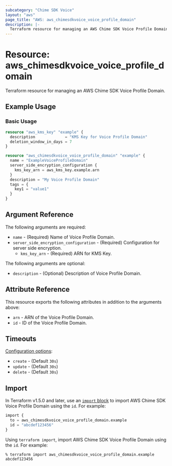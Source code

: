 ```yaml
---
subcategory: "Chime SDK Voice"
layout: "aws"
page_title: "AWS: aws_chimesdkvoice_voice_profile_domain"
description: |-
  Terraform resource for managing an AWS Chime SDK Voice Profile Domain.
---
```


# Resource: aws_chimesdkvoice_voice_profile_domain

Terraform resource for managing an AWS Chime SDK Voice Profile Domain.

## Example Usage

### Basic Usage

```terraform
resource "aws_kms_key" "example" {
  description             = "KMS Key for Voice Profile Domain"
  deletion_window_in_days = 7
}

resource "aws_chimesdkvoice_voice_profile_domain" "example" {
  name = "ExampleVoiceProfileDomain"
  server_side_encryption_configuration {
    kms_key_arn = aws_kms_key.example.arn
  }
  description = "My Voice Profile Domain"
  tags = {
    key1 = "value1"
  }
}
```

## Argument Reference

The following arguments are required:

* `name` - (Required) Name of Voice Profile Domain.
* `server_side_encryption_configuration` - (Required) Configuration for server side encryption.
    * `kms_key_arn` - (Required) ARN for KMS Key.

The following arguments are optional:

* `description` - (Optional) Description of Voice Profile Domain.

## Attribute Reference

This resource exports the following attributes in addition to the arguments above:

* `arn` - ARN of the Voice Profile Domain.
* `id` - ID of the Voice Profile Domain.

## Timeouts

[Configuration options](https://developer.hashicorp.com/terraform/language/resources/syntax#operation-timeouts):

* `create` - (Default `30s`)
* `update` - (Default `30s`)
* `delete` - (Default `30s`)

## Import

In Terraform v1.5.0 and later, use an [`import` block](https://developer.hashicorp.com/terraform/language/import) to import AWS Chime SDK Voice Profile Domain using the `id`. For example:

```terraform
import {
  to = aws_chimesdkvoice_voice_profile_domain.example
  id = "abcdef123456"
}
```

Using `terraform import`, import AWS Chime SDK Voice Profile Domain using the `id`. For example:

```console
% terraform import aws_chimesdkvoice_voice_profile_domain.example abcdef123456
```
